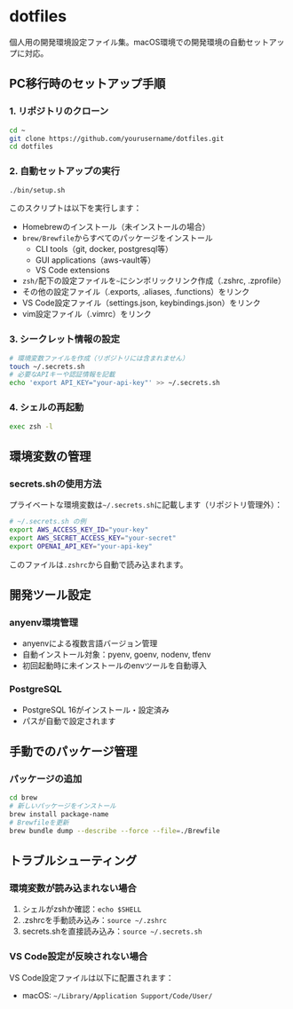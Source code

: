 # dotfiles

個人用の開発環境設定ファイル集。macOS環境での開発環境の自動セットアップに対応。

## PC移行時のセットアップ手順

### 1. リポジトリのクローン
```bash
cd ~
git clone https://github.com/yourusername/dotfiles.git
cd dotfiles
```

### 2. 自動セットアップの実行
```bash
./bin/setup.sh
```

このスクリプトは以下を実行します：
- Homebrewのインストール（未インストールの場合）
- `brew/Brewfile`からすべてのパッケージをインストール
  - CLI tools（git, docker, postgresql等）
  - GUI applications（aws-vault等）
  - VS Code extensions
- `zsh/`配下の設定ファイルを`~`にシンボリックリンク作成（.zshrc, .zprofile）
- その他の設定ファイル（.exports, .aliases, .functions）をリンク
- VS Code設定ファイル（settings.json, keybindings.json）をリンク
- vim設定ファイル（.vimrc）をリンク

### 3. シークレット情報の設定
```bash
# 環境変数ファイルを作成（リポジトリには含まれません）
touch ~/.secrets.sh
# 必要なAPIキーや認証情報を記載
echo 'export API_KEY="your-api-key"' >> ~/.secrets.sh
```

### 4. シェルの再起動
```bash
exec zsh -l
```

## 環境変数の管理

### secrets.shの使用方法
プライベートな環境変数は`~/.secrets.sh`に記載します（リポジトリ管理外）：

```bash
# ~/.secrets.sh の例
export AWS_ACCESS_KEY_ID="your-key"
export AWS_SECRET_ACCESS_KEY="your-secret"
export OPENAI_API_KEY="your-api-key"
```

このファイルは`.zshrc`から自動で読み込まれます。

## 開発ツール設定

### anyenv環境管理
- anyenvによる複数言語バージョン管理
- 自動インストール対象：pyenv, goenv, nodenv, tfenv
- 初回起動時に未インストールのenvツールを自動導入

### PostgreSQL
- PostgreSQL 16がインストール・設定済み
- パスが自動で設定されます

## 手動でのパッケージ管理

### パッケージの追加
```bash
cd brew
# 新しいパッケージをインストール
brew install package-name
# Brewfileを更新
brew bundle dump --describe --force --file=./Brewfile
```

## トラブルシューティング

### 環境変数が読み込まれない場合
1. シェルがzshか確認：`echo $SHELL`
2. .zshrcを手動読み込み：`source ~/.zshrc`
3. secrets.shを直接読み込み：`source ~/.secrets.sh`

### VS Code設定が反映されない場合
VS Code設定ファイルは以下に配置されます：
- macOS: `~/Library/Application Support/Code/User/`
